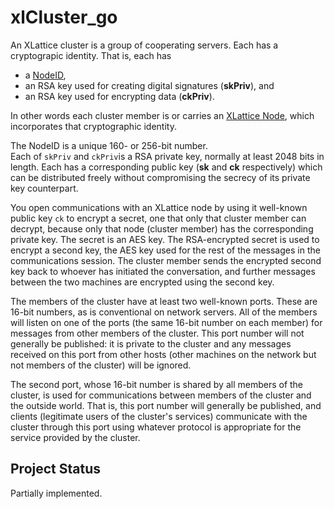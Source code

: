 <h1 class="libTop">xlCluster_go</h1>

An XLattice cluster is a group of cooperating servers.  Each has a 
cryptograpic identity.  That is, each has 

* a [ NodeID](https://jddixon.github.io/nodeID_go),
* an RSA key used for creating digital signatures (**skPriv**), and
* an RSA key used for encrypting data (**ckPriv**).  

In other words each cluster member is
or carries an 
[XLattice Node](https://jddixon.github.io/xlNode_go), 
which incorporates that cryptographic identity.

The NodeID is a unique 160- or 256-bit number.  
Each of `skPriv` and `ckPriv`is a RSA private key, normally
at least 2048 bits in length.  Each has a corresponding public key 
(**sk** and **ck** respectively) which can be distributed freely without
compromising the secrecy of its private key counterpart.  

You open communications with an XLattice node by using it well-known
public key `ck` to encrypt a secret, one that only that cluster member can
decrypt, because only that node (cluster member) has the corresponding private
key.  The secret is an AES key.  The RSA-encrypted secret is used to encrypt 
a second key,
the AES key used for the rest of the messages in the communications session.
The cluster member sends the encrypted second key back to whoever has 
initiated the conversation, and further messages between the two machines 
are encrypted using the second key.

The members of the cluster have at least two well-known ports.  These 
are 16-bit numbers, as is conventional on network servers.  All of the
members will listen on one of the ports (the same 16-bit number on each
member) for messages from other members of the cluster.  This port number
will not generally be published: it is private to the cluster and any 
messages received on this port from other hosts (other machines on the
network but not members of the cluster) will be ignored.  

The second port, whose 16-bit number is shared by all members of the cluster,
is used for communications between members of the cluster and the outside
world.  That is, this port number will generally be published, and clients
(legitimate users of the cluster's services) communicate with the cluster
through this port using whatever protocol is appropriate for the service
provided by the cluster.

## Project Status

Partially implemented.


